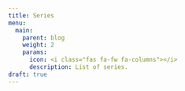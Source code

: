```yaml
---
title: Series
menu:
  main:
    parent: blog
    weight: 2
    params:
      icon: <i class="fas fa-fw fa-columns"></i>
      description: List of series.
draft: true
---
```

